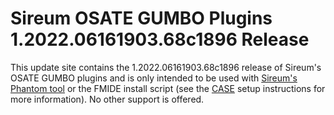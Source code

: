 # Sireum OSATE GUMBO Plugins 1.2022.06161903.68c1896 Release

This update site contains the 1.2022.06161903.68c1896 release of Sireum's OSATE GUMBO plugins and is only
intended to be used with [Sireum's Phantom tool](https://github.com/sireum/phantom)
or the FMIDE install script (see the
[CASE](https://github.com/sireum/case-env#setting-up-fmide-and-hamr-only)
setup instructions for more information). No other support is offered.
